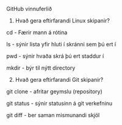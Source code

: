 GitHub vinnuferlið

1. Hvað gera eftirfarandi Linux skipanir?

cd - Færir mann á rótina

ls - sýnir lista yfir hluti í skránni sem þú ert í

pwd - sýnir hvaða skrá þú ert staddur í

mkdir - býr til nýtt directory

2. Hvað gera eftirfarandi Git skipanir?

git clone - afritar geymslu (repository)

git status - sýnir statusinn á git verkefninu

git diff - ber saman mismunandi skjöl
